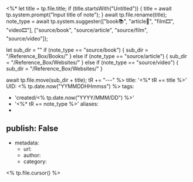 <%* 
  let title = tp.file.title;
  if (title.startsWith("Untitled")) {
  	title = await tp.system.prompt("Input title of note");
  }
  await tp.file.rename(title);
  note_type = await tp.system.suggester(["book📚", "article📰", "film🎞️", "video🎞️"], ["source/book", "source/article", "source/film", "source/video"]);
	
  let sub_dir = ""
  if (note_type == "source/book") {
    sub_dir = "/Reference_Box/Books/"
  }
  else if (note_type == "source/article") {
    sub_dir = "/Reference_Box/Websites/"
  }
  else if (note_type == "source/video") {
    sub_dir = "/Reference_Box/Websites/"
  }
  
  await tp.file.move(sub_dir + title);
  tR += "---"
%>
title: '<%* tR += title %>'
UID: <% tp.date.now("YYMMDDHHmmss") %>
tags:
  - 'created/<% tp.date.now("YYYY/MMM/DD") %>'
  - '<%* tR += note_type %>'
aliases:
  - 
publish: False
---
- metadata:
	- url:
	- author:
	- category:

<% tp.file.cursor() %>
